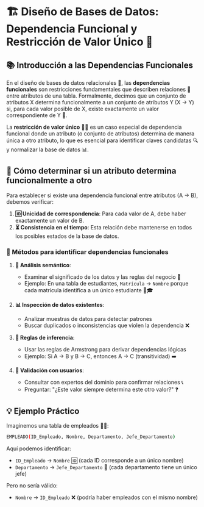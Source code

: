 # 🏗️ Diseño de Bases de Datos: Dependencia Funcional y Restricción de Valor Único 🔑

## 📚 Introducción a las Dependencias Funcionales

En el diseño de bases de datos relacionales 💾, las **dependencias funcionales** son restricciones fundamentales que describen relaciones 🔗 entre atributos de una tabla. Formalmente, decimos que un conjunto de atributos X determina funcionalmente a un conjunto de atributos Y (X → Y) si, para cada valor posible de X, existe exactamente un valor correspondiente de Y 🎯.

La **restricción de valor único** 🚫🔢 es un caso especial de dependencia funcional donde un atributo (o conjunto de atributos) determina de manera única a otro atributo, lo que es esencial para identificar claves candidatas 🔍 y normalizar la base de datos 📊.

## 🔎 Cómo determinar si un atributo determina funcionalmente a otro

Para establecer si existe una dependencia funcional entre atributos (A → B), debemos verificar:

1. **🆔 Unicidad de correspondencia**: Para cada valor de A, debe haber exactamente un valor de B.
2. **⏳ Consistencia en el tiempo**: Esta relación debe mantenerse en todos los posibles estados de la base de datos.

### 🔧 Métodos para identificar dependencias funcionales

1. **🧠 Análisis semántico**:
   - Examinar el significado de los datos y las reglas del negocio 🏢
   - Ejemplo: En una tabla de estudiantes, `Matrícula` → `Nombre` porque cada matrícula identifica a un único estudiante 👨🎓

2. **📊 Inspección de datos existentes**:
   - Analizar muestras de datos para detectar patrones
   - Buscar duplicados o inconsistencias que violen la dependencia ❌

3. **📝 Reglas de inferencia**:
   - Usar las reglas de Armstrong para derivar dependencias lógicas
   - Ejemplo: Si A → B y B → C, entonces A → C (transitividad) ➡️

4. **🔄 Validación con usuarios**:
   - Consultar con expertos del dominio para confirmar relaciones 📞
   - Preguntar: "¿Este valor siempre determina este otro valor?" ❓

## 💡 Ejemplo Práctico

Imaginemos una tabla de empleados 👨💼:

```bash
EMPLEADO(ID_Empleado, Nombre, Departamento, Jefe_Departamento)
```

Aquí podemos identificar:

- `ID_Empleado` → `Nombre` 🆔 (cada ID corresponde a un único nombre)
- `Departamento` → `Jefe_Departamento` 🏢 (cada departamento tiene un único jefe)

Pero no sería válido:

- `Nombre` → `ID_Empleado` ❌ (podría haber empleados con el mismo nombre)